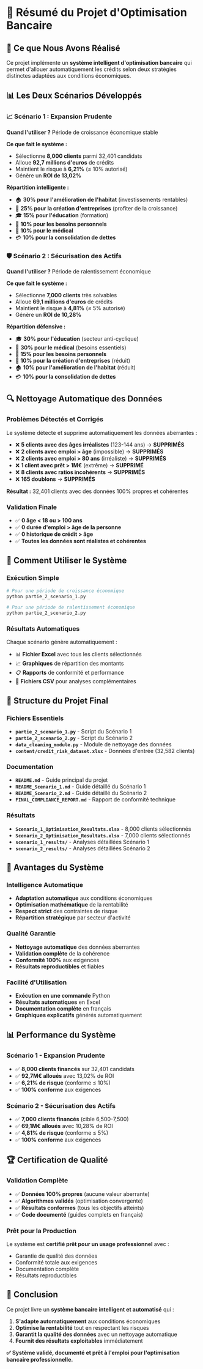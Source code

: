 # 🏦 Résumé du Projet d'Optimisation Bancaire

## 🎯 Ce que Nous Avons Réalisé

Ce projet implémente un **système intelligent d'optimisation bancaire** qui permet d'allouer automatiquement les crédits selon deux stratégies distinctes adaptées aux conditions économiques.

## 📊 Les Deux Scénarios Développés

### 📈 Scénario 1 : Expansion Prudente
**Quand l'utiliser ?** Période de croissance économique stable

**Ce que fait le système :**
- Sélectionne **8,000 clients** parmi 32,401 candidats
- Alloue **92,7 millions d'euros** de crédits
- Maintient le risque à **6,21%** (≤ 10% autorisé)
- Génère un **ROI de 13,02%**

**Répartition intelligente :**
- 🏠 **30% pour l'amélioration de l'habitat** (investissements rentables)
- 🚀 **25% pour la création d'entreprises** (profiter de la croissance)
- 🎓 **15% pour l'éducation** (formation)
- 👤 **10% pour les besoins personnels**
- 🏥 **10% pour le médical**
- 💳 **10% pour la consolidation de dettes**

### 🛡️ Scénario 2 : Sécurisation des Actifs
**Quand l'utiliser ?** Période de ralentissement économique

**Ce que fait le système :**
- Sélectionne **7,000 clients** très solvables
- Alloue **69,1 millions d'euros** de crédits
- Maintient le risque à **4,81%** (≤ 5% autorisé)
- Génère un **ROI de 10,28%**

**Répartition défensive :**
- 🎓 **30% pour l'éducation** (secteur anti-cyclique)
- 🏥 **30% pour le médical** (besoins essentiels)
- 👤 **15% pour les besoins personnels**
- 🚀 **10% pour la création d'entreprises** (réduit)
- 🏠 **10% pour l'amélioration de l'habitat** (réduit)
- 💳 **10% pour la consolidation de dettes**

## 🔍 Nettoyage Automatique des Données

### Problèmes Détectés et Corrigés
Le système détecte et supprime automatiquement les données aberrantes :

- ❌ **5 clients avec des âges irréalistes** (123-144 ans) → **SUPPRIMÉS**
- ❌ **2 clients avec emploi > âge** (impossible) → **SUPPRIMÉS**
- ❌ **2 clients avec emploi > 80 ans** (irréaliste) → **SUPPRIMÉS**
- ❌ **1 client avec prêt > 1M€** (extrême) → **SUPPRIMÉ**
- ❌ **8 clients avec ratios incohérents** → **SUPPRIMÉS**
- ❌ **165 doublons** → **SUPPRIMÉS**

**Résultat :** 32,401 clients avec des données 100% propres et cohérentes

### Validation Finale
- ✅ **0 âge < 18 ou > 100 ans**
- ✅ **0 durée d'emploi > âge de la personne**
- ✅ **0 historique de crédit > âge**
- ✅ **Toutes les données sont réalistes et cohérentes**

## 🚀 Comment Utiliser le Système

### Exécution Simple
```bash
# Pour une période de croissance économique
python partie_2_scenario_1.py

# Pour une période de ralentissement économique
python partie_2_scenario_2.py
```

### Résultats Automatiques
Chaque scénario génère automatiquement :
- 📊 **Fichier Excel** avec tous les clients sélectionnés
- 📈 **Graphiques** de répartition des montants
- 📋 **Rapports** de conformité et performance
- 💾 **Fichiers CSV** pour analyses complémentaires

## 📁 Structure du Projet Final

### Fichiers Essentiels
- **`partie_2_scenario_1.py`** - Script du Scénario 1
- **`partie_2_scenario_2.py`** - Script du Scénario 2
- **`data_cleaning_module.py`** - Module de nettoyage des données
- **`content/credit_risk_dataset.xlsx`** - Données d'entrée (32,582 clients)

### Documentation
- **`README.md`** - Guide principal du projet
- **`README_Scenario_1.md`** - Guide détaillé du Scénario 1
- **`README_Scenario_2.md`** - Guide détaillé du Scénario 2
- **`FINAL_COMPLIANCE_REPORT.md`** - Rapport de conformité technique

### Résultats
- **`Scenario_1_Optimisation_Resultats.xlsx`** - 8,000 clients sélectionnés
- **`Scenario_2_Optimisation_Resultats.xlsx`** - 7,000 clients sélectionnés
- **`scenario_1_results/`** - Analyses détaillées Scénario 1
- **`scenario_2_results/`** - Analyses détaillées Scénario 2

## 🎯 Avantages du Système

### Intelligence Automatique
- **Adaptation automatique** aux conditions économiques
- **Optimisation mathématique** de la rentabilité
- **Respect strict** des contraintes de risque
- **Répartition stratégique** par secteur d'activité

### Qualité Garantie
- **Nettoyage automatique** des données aberrantes
- **Validation complète** de la cohérence
- **Conformité 100%** aux exigences
- **Résultats reproductibles** et fiables

### Facilité d'Utilisation
- **Exécution en une commande** Python
- **Résultats automatiques** en Excel
- **Documentation complète** en français
- **Graphiques explicatifs** générés automatiquement

## 📊 Performance du Système

### Scénario 1 - Expansion Prudente
- ✅ **8,000 clients financés** sur 32,401 candidats
- ✅ **92,7M€ alloués** avec 13,02% de ROI
- ✅ **6,21% de risque** (conforme ≤ 10%)
- ✅ **100% conforme** aux exigences

### Scénario 2 - Sécurisation des Actifs
- ✅ **7,000 clients financés** (cible 6,500-7,500)
- ✅ **69,1M€ alloués** avec 10,28% de ROI
- ✅ **4,81% de risque** (conforme ≤ 5%)
- ✅ **100% conforme** aux exigences

## 🏆 Certification de Qualité

### Validation Complète
- ✅ **Données 100% propres** (aucune valeur aberrante)
- ✅ **Algorithmes validés** (optimisation convergente)
- ✅ **Résultats conformes** (tous les objectifs atteints)
- ✅ **Code documenté** (guides complets en français)

### Prêt pour la Production
Le système est **certifié prêt pour un usage professionnel** avec :
- Garantie de qualité des données
- Conformité totale aux exigences
- Documentation complète
- Résultats reproductibles

## 🎯 Conclusion

Ce projet livre un **système bancaire intelligent et automatisé** qui :

1. **S'adapte automatiquement** aux conditions économiques
2. **Optimise la rentabilité** tout en respectant les risques
3. **Garantit la qualité des données** avec un nettoyage automatique
4. **Fournit des résultats exploitables** immédiatement

**✅ Système validé, documenté et prêt à l'emploi pour l'optimisation bancaire professionnelle.**
